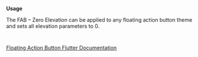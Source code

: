 **Usage**  

The FAB – Zero Elevation can be applied to any floating action button theme and sets all elevation parameters to 0.

` `

[Floating Action Button Flutter Documentation](https://api.flutter.dev/flutter/material/FloatingActionButton-class.html)

` `